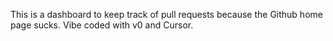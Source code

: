This is a dashboard to keep track of pull requests because the Github home page sucks. 
Vibe coded with v0 and Cursor.